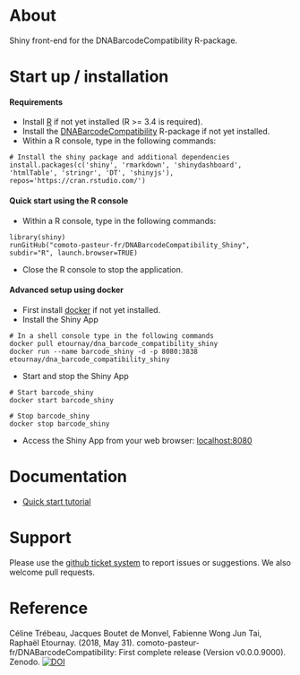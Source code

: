 About
=================

Shiny front-end for the DNABarcodeCompatibility R-package.


Start up / installation 
================

#### Requirements

* Install [R](https://www.r-project.org/) if not yet installed (R >= 3.4 is required).
* Install the [DNABarcodeCompatibility](https://github.com/comoto-pasteur-fr/DNABarcodeCompatibility#installation) R-package if not yet installed.
* Within a R console, type in the following commands:

```
# Install the shiny package and additional dependencies
install.packages(c('shiny', 'rmarkdown', 'shinydashboard', 'htmlTable', 'stringr', 'DT', 'shinyjs'), repos='https://cran.rstudio.com/')

```


#### Quick start using the R console

* Within a R console, type in the following commands:

```
library(shiny)    
runGitHub("comoto-pasteur-fr/DNABarcodeCompatibility_Shiny", subdir="R", launch.browser=TRUE)
```
* Close the R console to stop the application.


#### Advanced setup using docker

* First install [docker](https://docs.docker.com/install/) if not yet installed.
* Install the Shiny App

```
# In a shell console type in the following commands
docker pull etournay/dna_barcode_compatibility_shiny
docker run --name barcode_shiny -d -p 8080:3838 etournay/dna_barcode_compatibility_shiny
```

* Start and stop the Shiny App

```
# Start barcode_shiny
docker start barcode_shiny

# Stop barcode_shiny
docker stop barcode_shiny
```

* Access the Shiny App from your web browser: [localhost:8080](http://localhost:8080)


Documentation
================

* [Quick start tutorial](https://comoto-pasteur-fr.github.io/DNABarcodeCompatibility_Shiny/quickstart_tutorial/quickStartTutorial.pdf)


Support
=========

Please use the [github ticket system](https://github.com/comoto-pasteur-fr/DNABarcodeCompatibility_Shiny/issues) to report issues or suggestions. 
We also welcome pull requests.



Reference
==========

Céline Trébeau, Jacques Boutet de Monvel, Fabienne Wong Jun Tai, Raphaël Etournay. (2018, May 31). comoto-pasteur-fr/DNABarcodeCompatibility: First complete release (Version v0.0.0.9000). Zenodo. [![DOI](https://zenodo.org/badge/DOI/10.5281/zenodo.1256863.svg)](https://doi.org/10.5281/zenodo.1256863)


